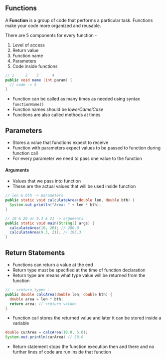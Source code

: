 ## Functions

A **Function** is a group of code that performs a particular task. Functions make your code more organized and reusable.

There are 5 components for every function -

1. Level of access
2. Return value
3. Function name
4. Parameters
5. Code inside functions

```java
// 1     2    3      4
public void name (int param) {
  // code -> 5
}
```

- Function can be called as many times as needed using syntax `functionName()`
- Function names should be _lowerCamelCase_
- Functions are also called methods at times

## Parameters

- Stores a value that functions expect to receive
- Function with parameters expect values to be passed to function during function call
- For every parameter we need to pass one value to the function

#### Arguments

- Values that we pass into function
- These are the actual values that will be used inside function

```java
// len & bth -> parameters
public static void calculateArea(double len, double bth) {
  System.out.println("Area: " + len * bth);
}

// 10 & 20 or 9.3 & 21 -> arguments
public static void main(String[] args) {
  calculateArea(10, 20); // 200.0
  calculateArea(9.3, 21); // 195.3
}
```

## Return Statements

- Functions can return a value at the end
- Return type must be specified at the time of function declaration
- Return type are means what type value will be returned from the function

```java
// - <return_type> -
public double calcArea(double len, double bth) {
  double area = len * bth;
  return area; // <return value>
}
```

- Function call stores the returned value and later it can be stored inside a variable

```java
double curArea = calcArea(10.0, 5.0);
System.out.println(curArea) // 50.0
```

- Return statement stops the function execution then and there and no further lines of code are run inside that function
